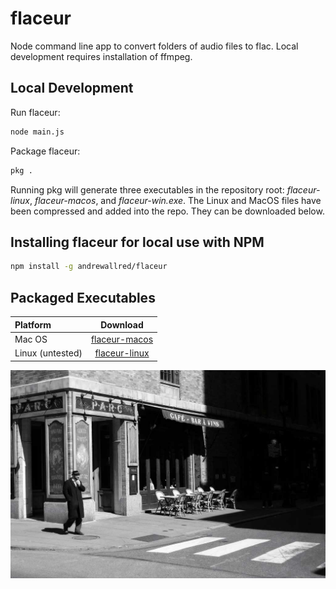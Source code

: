 # flaceur

Node command line app to convert folders of audio files to flac. Local development requires installation of ffmpeg.

## Local Development

Run flaceur:
```sh
node main.js
```

Package flaceur:
```sh
pkg .
```

Running pkg will generate three executables in the repository root: *flaceur-linux*, *flaceur-macos*, and *flaceur-win.exe*. The Linux and MacOS files have been compressed and added into the repo. They can be downloaded below.

## Installing flaceur for local use with NPM

```sh
npm install -g andrewallred/flaceur
```

## Packaged Executables

| Platform | Download |
| :--------- | :----------: |
| Mac OS | [flaceur-macos](executables/flaceur-macos.zip) |
| Linux (untested) | [flaceur-linux](executables/flaceur-linux.zip) |

![flaceur](flaneur.jpg) 
